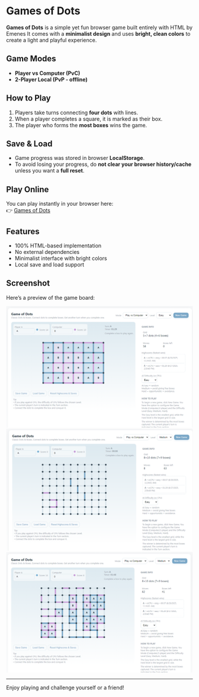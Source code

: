 # Games of Dots

**Games of Dots** is a simple yet fun browser game built entirely with HTML by Emenes
It comes with a **minimalist design** and uses **bright, clean colors** to create a light and playful experience.

## Game Modes
- **Player vs Computer (PvC)**
- **2-Player Local (PvP - offline)**

## How to Play
1. Players take turns connecting **four dots** with lines.  
2. When a player completes a square, it is marked as their box.  
3. The player who forms the **most boxes** wins the game.

## Save & Load
- Game progress was stored in browser **LocalStorage**.  
- To avoid losing your progress, do **not clear your browser history/cache** unless you want a **full reset**.

## Play Online
You can play instantly in your browser here:  
👉 [Games of Dots](https://emenes.github.io/games-of-dots/index.html)

## Features
- 100% HTML-based implementation  
- No external dependencies  
- Minimalist interface with bright colors  
- Local save and load support  

## Screenshot
Here’s a preview of the game board:

![Games of Dots Screenshot1](https://github.com/emenes/games-of-dots/blob/main/img/1.png?raw=true)
![Games of Dots Screenshot2](https://github.com/emenes/games-of-dots/blob/main/img/2.png?raw=true)
![Games of Dots Screenshot3](https://github.com/emenes/games-of-dots/blob/main/img/3.png?raw=true)

---

Enjoy playing and challenge yourself or a friend!

